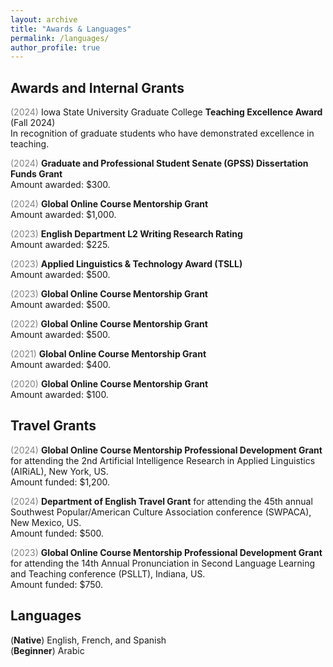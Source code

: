 ```yaml
---
layout: archive
title: "Awards & Languages"
permalink: /languages/
author_profile: true
---
```


## Awards and Internal Grants
<span style="color:grey">(2024)</span> Iowa State University Graduate College **Teaching Excellence Award** (Fall 2024)<br/>
In recognition of graduate students who have demonstrated excellence in teaching.

<span style="color:grey">(2024)</span> **Graduate and Professional Student Senate (GPSS) Dissertation Funds Grant**<br/>
Amount awarded: $300.

<span style="color:grey">(2024)</span> **Global Online Course Mentorship Grant**<br/>
Amount awarded: $1,000.

<span style="color:grey">(2023)</span> **English Department L2 Writing Research Rating**<br/>
Amount awarded: $225.

<span style="color:grey">(2023)</span> **Applied Linguistics & Technology Award (TSLL)**<br/>
Amount awarded: $500.

<span style="color:grey">(2023)</span> **Global Online Course Mentorship Grant**<br/>
Amount awarded: $500.

<span style="color:grey">(2022)</span> **Global Online Course Mentorship Grant**<br/>
Amount awarded: $500.

<span style="color:grey">(2021)</span> **Global Online Course Mentorship Grant**<br/>
Amount awarded: $400.

<span style="color:grey">(2020)</span> **Global Online Course Mentorship Grant**<br/>
Amount awarded: $100.

## Travel Grants
<span style="color:grey">(2024)</span> **Global Online Course Mentorship Professional Development Grant** for attending the 2nd Artificial Intelligence Research in Applied Linguistics (AIRiAL), New York, US.<br/>
Amount funded: $1,200.

<span style="color:grey">(2024)</span> **Department of English Travel Grant** for attending the 45th annual Southwest Popular/American Culture Association conference (SWPACA), New Mexico, US.<br/>
Amount funded: $500.

<span style="color:grey">(2023)</span> **Global Online Course Mentorship Professional Development Grant** for
attending the 14th Annual Pronunciation in Second Language Learning and Teaching conference
(PSLLT), Indiana, US.<br/>
Amount funded: $750.

## Languages<br/>
(**Native**) English, French, and Spanish<br/>
(**Beginner**) Arabic
